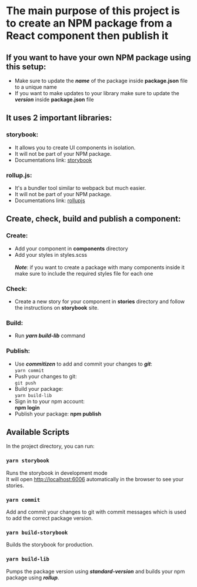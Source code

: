 # The main purpose of this project is to create an NPM package from a React component then publish it

## If you want to have your own NPM package using this setup:
- Make sure to update the ***name*** of the package inside **package.json** file to a unique name
- If you want to make updates to your library make sure to update the ***version*** inside **package.json** file

## It uses 2 important libraries:

### storybook:

- It allows you to create UI components in isolation.
- It will not be part of your NPM package.
- Documentations link: [storybook](https://storybook.js.org/)

### rollup.js:

- It's a bundler tool similar to webpack but much easier.
- It will not be part of your NPM package.
- Documentations link: [rollupjs](https://rollupjs.org/guide/en/)

## Create, check, build and publish a component:

### Create:

- Add your component in **components** directory
- Add your styles in styles.scss <br><br>
***Note***: if you want to create a package with many components inside it make sure to include
 the required styles file for each one
 
### Check:
 
- Create a new story for your component in **stories** directory and follow the instructions on **storybook** site.
 
### Build:
 
- Run ***yarn build-lib*** command
 
### Publish:

- Use ***commitizen*** to add and commit your changes to ***git***:<br>
    `yarn commit`
- Push your changes to git:<br>
    `git push`
- Build your package:<br>
    `yarn build-lib`
- Sign in to your npm account:<br>
    **npm login**
- Publish your package: 
    **npm publish**

## Available Scripts

In the project directory, you can run:

### `yarn storybook`

Runs the storybook in development mode <br>
It will open [http://localhost:6006](http://localhost:6006) automatically in the browser to see your stories.

### `yarn commit`

Add and commit your changes to git with commit messages which is used to add the correct package version.

### `yarn build-storybook`

Builds the storybook for production.

### `yarn build-lib`

Pumps the package version using ***standard-version*** and builds your npm package using ***rollup***.
